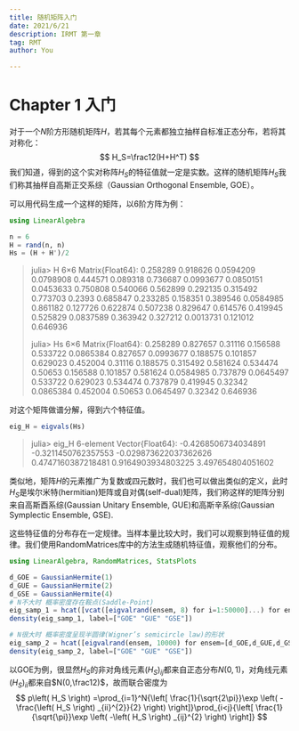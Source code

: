 ```yaml
---
title: 随机矩阵入门
date: 2021/6/21
description: IRMT 第一章
tag: RMT
author: You

---
```


# Chapter 1 入门

对于一个$N$阶方形随机矩阵$H$，若其每个元素都独立抽样自标准正态分布，若将其对称化：
$$
H_S=\frac12(H+H^T)
$$
我们知道，得到的这个实对称阵$H_S$的特征值就一定是实数。这样的随机矩阵$H_S$我们称其抽样自高斯正交系综（Gaussian Orthogonal Ensemble, GOE）。

可以用代码生成一个这样的矩阵，以6阶方阵为例：

```julia
using LinearAlgebra

n = 6
H = rand(n, n)
Hs = (H + H')/2
```

> julia> H
> 6×6 Matrix{Float64}:
> 0.258289   0.918626   0.0594209  0.0798908  0.444571  0.089318
> 0.736687   0.0993677  0.0850151  0.0453633  0.750808  0.540066
> 0.562899   0.292135   0.315492   0.773703   0.2393    0.685847
> 0.233285   0.158351   0.389546   0.0584985  0.861182  0.127726
> 0.622874   0.507238   0.829647   0.614576   0.419945  0.525829
> 0.0837589  0.363942   0.327212   0.0013731  0.121012  0.646936
>
> julia> Hs
> 6×6 Matrix{Float64}:
> 0.258289   0.827657   0.31116   0.156588   0.533722  0.0865384
> 0.827657   0.0993677  0.188575  0.101857   0.629023  0.452004
> 0.31116    0.188575   0.315492  0.581624   0.534474  0.50653
> 0.156588   0.101857   0.581624  0.0584985  0.737879  0.0645497
> 0.533722   0.629023   0.534474  0.737879   0.419945  0.32342
> 0.0865384  0.452004   0.50653   0.0645497  0.32342   0.646936

对这个矩阵做谱分解，得到六个特征值。

```julia
eig_H = eigvals(Hs)
```

> julia> eig_H
> 6-element Vector{Float64}:
> -0.4268506734034891
> -0.3211450762357553
> -0.029873622037362626
> 0.4747160387218481
> 0.9164903934803225
> 3.497654804051602

类似地，矩阵$H$的元素推广为复数或四元数时，我们也可以做出类似的定义，此时$H_S$是埃尔米特(hermitian)矩阵或自对偶(self-dual)矩阵，我们称这样的矩阵分别来自高斯酉系综(Gaussian Unitary Ensemble, GUE)和高斯辛系综(Gaussian Symplectic Ensemble, GSE).

这些特征值的分布存在一定规律。当样本量比较大时，我们可以观察到特征值的规律。我们使用RandomMatrices库中的方法生成随机特征值，观察他们的分布。

```julia
using LinearAlgebra, RandomMatrices, StatsPlots

d_GOE = GaussianHermite(1)
d_GUE = GaussianHermite(2)
d_GSE = GaussianHermite(4)
# N不大时 概率密度存在鞍点(Saddle-Point)
eig_samp_1 = hcat([vcat([eigvalrand(ensem, 8) for i=1:50000]...) for ensem=[d_GOE,d_GUE,d_GSE]]...)
density(eig_samp_1, label=["GOE" "GUE" "GSE"])

# N很大时 概率密度呈现半圆律(Wigner’s semicircle law)的形状
eig_samp_2 = hcat([eigvalrand(ensem, 10000) for ensem=[d_GOE,d_GUE,d_GSE]]...)
density(eig_samp_2, label=["GOE" "GUE" "GSE"])
```

以GOE为例，很显然$H_S$的非对角线元素$(H_S)_{ij}$都来自正态分布$N(0,1)$，对角线元素$(H_S)_{ii}$都来自$N(0,\frac12)$，故而联合密度为
$$
p\left( H_S \right) =\prod_{i=1}^N{\left[ \frac{1}{\sqrt{2\pi}}\exp \left( -\frac{\left( H_S \right) _{ii}^{2}}{2} \right) \right]}\prod_{i<j}{\left[ \frac{1}{\sqrt{\pi}}\exp \left( -\left( H_S \right) _{ij}^{2} \right) \right]}
$$
